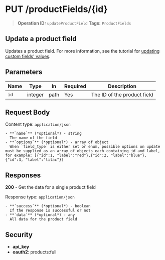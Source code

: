 # PUT /productFields/{id}

> **Operation ID:** `updateProductField`
> **Tags:** `ProductFields`

## Update a product field

Updates a product field. For more information, see the tutorial for <a href=" https://pipedrive.readme.io/docs/updating-custom-field-value " target="_blank" rel="noopener noreferrer">updating custom fields' values</a>.

## Parameters

| Name | Type | In | Required | Description |
|------|------|-------|----------|-------------|
| `id` | integer | path | Yes | The ID of the product field |

## Request Body

Content type: `application/json`

```
- **`name`** (*optional*) - string
  The name of the field
- **`options`** (*optional*) - array of object
  When `field_type` is either set or enum, possible options on update must be supplied as an array of objects each containing id and label, for example: [{"id":1, "label":"red"},{"id":2, "label":"blue"},{"id":3, "label":"lilac"}]
```

## Responses

**200** - Get the data for a single product field

Response type: `application/json`

```
- **`success`** (*optional*) - boolean
  If the response is successful or not
- **`data`** (*optional*) - any
  All data for the product field
```


## Security

- **api_key**
- **oauth2**: products:full
